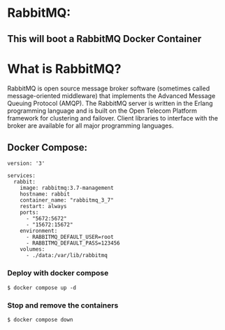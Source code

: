 # RabbitMQ:
## This will boot a RabbitMQ Docker Container

# What is RabbitMQ?

RabbitMQ is open source message broker software (sometimes called message-oriented middleware) that implements the Advanced Message Queuing Protocol (AMQP). The RabbitMQ server is written in the Erlang programming language and is built on the Open Telecom Platform framework for clustering and failover. Client libraries to interface with the broker are available for all major programming languages.

## Docker Compose:
```
version: '3'

services:
  rabbit:
    image: rabbitmq:3.7-management
    hostname: rabbit
    container_name: "rabbitmq_3_7"
    restart: always
    ports:
      - "5672:5672"
      - "15672:15672"
    environment:
      - RABBITMQ_DEFAULT_USER=root
      - RABBITMQ_DEFAULT_PASS=123456
    volumes:
      - ./data:/var/lib/rabbitmq

```


### Deploy with docker compose

```
$ docker compose up -d
```

### Stop and remove the containers

```
$ docker compose down
```

